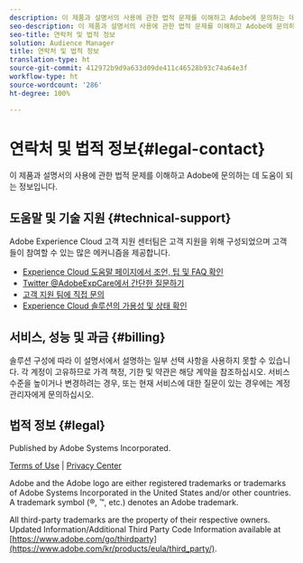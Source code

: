 ```yaml
---
description: 이 제품과 설명서의 사용에 관한 법적 문제를 이해하고 Adobe에 문의하는 데 도움이 되는 정보입니다.
seo-description: 이 제품과 설명서의 사용에 관한 법적 문제를 이해하고 Adobe에 문의하는 데 도움이 되는 정보입니다.
seo-title: 연락처 및 법적 정보
solution: Audience Manager
title: 연락처 및 법적 정보
translation-type: ht
source-git-commit: 412972b9d9a633d09de411c46528b93c74a64e3f
workflow-type: ht
source-wordcount: '286'
ht-degree: 100%

---
```



# 연락처 및 법적 정보{#legal-contact}

이 제품과 설명서의 사용에 관한 법적 문제를 이해하고 Adobe에 문의하는 데 도움이 되는 정보입니다.

## 도움말 및 기술 지원 {#technical-support}

Adobe Experience Cloud 고객 지원 센터팀은 고객 지원을 위해 구성되었으며 고객들이 참여할 수 있는 많은 메커니즘을 제공합니다.

* [Experience Cloud 도움말 페이지에서 조언, 팁 및 FAQ 확인](https://helpx.adobe.com/kr/support.ec.html)
* [Twitter @AdobeExpCare에서 간단한 질문하기](https://twitter.com/AdobeExpCare)
* [고객 지원 팀에 직접 문의](https://helpx.adobe.com/kr/contact/enterprise-support.ec.html)
* [Experience Cloud 솔루션의 가용성 및 상태 확인](https://status.adobe.com/)

## 서비스, 성능 및 과금 {#billing}

솔루션 구성에 따라 이 설명서에서 설명하는 일부 선택 사항을 사용하지 못할 수 있습니다. 각 계정이 고유하므로 가격 책정, 기한 및 약관은 해당 계약을 참조하십시오. 서비스 수준을 높이거나 변경하려는 경우, 또는 현재 서비스에 대한 질문이 있는 경우에는 계정 관리자에게 문의하십시오.

## 법적 정보 {#legal}

Published by Adobe Systems Incorporated.

[Terms of Use](https://www.adobe.com/kr/legal/terms.html) | [Privacy Center](https://www.adobe.com/kr/privacy.html)

Adobe and the Adobe logo are either registered trademarks or trademarks of Adobe Systems Incorporated in the United States and/or other countries. A trademark symbol (®, ™, etc.) denotes an Adobe trademark.

All third-party trademarks are the property of their respective owners. Updated Information/Additional Third Party Code Information available at [https://www.adobe.com/go/thirdparty](https://www.adobe.com/kr/products/eula/third_party/).
